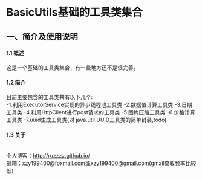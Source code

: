 # BasicUtils基础的工具类集合

## 一、简介及使用说明
#### 1.1 概述
这是一个基础的工具类集合，有一些地方还不是很完善。

#### 1.2 简介
目前主要包含的工具类共有以下几个:<br>
-1.利用ExecutorService实现的异步线程池工具类
-2.数据值计算工具类
-3.日期工具类
-4.利用HttpClient进行post请求的工具类
-5.图片压缩工具类
-6.价格计算工具类
-7.uuid生成工具类(对 java.util.UUID工具类的简单封装,todo)

#### 1.3 关于
<br>个人博客：<http://ruzzzz.github.io/>
<br>邮箱：<xzy199400@foxmail.com>或<xzy199400@gmail.com>(gmail查收频率比较低)